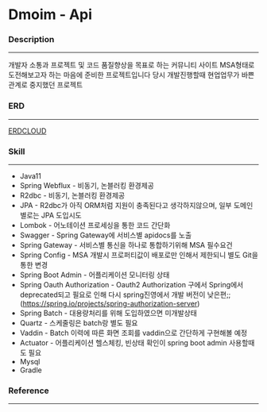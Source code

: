 # Dmoim - Api

### Description
---------------
개발자 소통과 프로젝트 및 코드 품질향상을 목표로 하는 커뮤니티 사이트
MSA형태로 도전해보고자 하는 마음에 준비한 프로젝트입니다
당시 개발진행할때 현업업무가 바쁜관계로 중지했던 프로젝트

### ERD
------------
[ERDCLOUD](https://www.erdcloud.com/d/28Q9fNsp3yFun5wrM)

### Skill
----------
* Java11
* Spring Webflux - 비동기, 논블러킹 환경제공
* R2dbc - 비동기, 논블러킹 환경제공
* JPA - R2dbc가 아직 ORM처럼 지원이 충족된다고 생각하지않으며, 일부 도메인별로는 JPA 도입시도
* Lombok - 어노테이션 프로세싱을 통한 코드 간단화
* Swagger - Spring Gateway에 서비스별 apidocs를 노출
* Spring Gateway - 서비스별 통신을 하나로 통합하기위해 MSA 필수요건
* Spring Config - MSA 개발시 프로퍼티값이 배포로만 인해서 제한되니 별도 Git을 통한 변경
* Spring Boot Admin - 어플리케이션 모니터링 상태
* Spring Oauth Authorization - Oauth2 Authorization 구에서 Spring에서 deprecated되고 필요로 인해 다시 spring진영에서 개발 버전이 낮은편;; (https://spring.io/projects/spring-authorization-server)
* Spring Batch - 대용량처리를 위해 도입하였으면 미개발상태
* Quartz - 스케줄링은 batch랑 별도 필요
* Vaddin - Batch 이력에 따른 화면 조회를 vaddin으로 간단하게 구현해볼 예정
* Actuator - 어플리케이션 헬스체킹, 빈상태 확인이 spring boot admin 사용할때도 필요
* Mysql
* Gradle



### Reference
---------------

